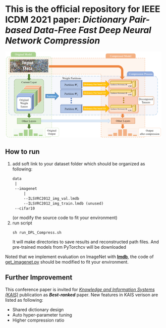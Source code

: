 # This is the official repository for IEEE ICDM 2021 paper: ***Dictionary Pair-based Data-Free Fast Deep Neural Network Compression***

![Main Process](img_README/process.png)

## How to run
1. add soft link to your dataset folder which should be organized as following: 
   ```
   data
    |
    --imagenet
        |
        --ILSVRC2012_img_val.lmdb
        --ILSVRC2012_img_train.lmdb (unused)
    --cifar10
   ```
   (or modify the source code to fit your environment)
2. run script
    ```
    sh run_DPL_Compress.sh
    ```
    It will make directories to save results and reconstructed path files.
    And pre-trained models from PyTorchcv will be downloaded

Noted that we implement evaluation on ImageNet with [**lmdb**](http://www.lmdb.tech/doc/), the code of [get_imagenet.py](utils/get_imagenet.py) should be modified to fit your environment.

## Further Improvement

This conference paper is invited for [*Knowledge and Information Systems (KAIS)*](https://www.springer.com/journal/10115) publication as ***Best-ranked*** paper. New features in KAIS verison are listed as following:

- Shared dictionary design
- Auto hyper-parameter tuning 
- Higher compression ratio

